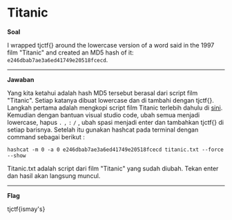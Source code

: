 

# Titanic
**Soal**

I wrapped tjctf{} around the lowercase version of a word said in the 1997 film "Titanic" and created an MD5 hash of it: `e246dbab7ae3a6ed41749e20518fcecd`.
____________________________________
**Jawaban**

Yang kita ketahui adalah hash MD5 tersebut berasal dari script film "Titanic". Setiap katanya dibuat lowercase dan di tambahi dengan tjctf{}. 
Langkah pertama adalah mengkopi script film Titanic terlebih dahulu di [sini](http://sites.inka.de/humpty/titanic/script.html). Kemudian dengan bantuan visual studio code, ubah semua menjadi lowercase, hapus `.` `,` `:` `/` , ubah spasi menjadi enter dan tambahkan tjctf{} di setiap barisnya.
Setelah itu gunakan hashcat pada terminal dengan command sebagai berikut :

    hashcat -m 0 -a 0 e246dbab7ae3a6ed41749e20518fcecd titanic.txt --force --show

Titanic.txt adalah script dari film "Titanic" yang sudah diubah. Tekan enter dan hasil akan langsung muncul.
____________________________________
**Flag**

tjctf{ismay's}
